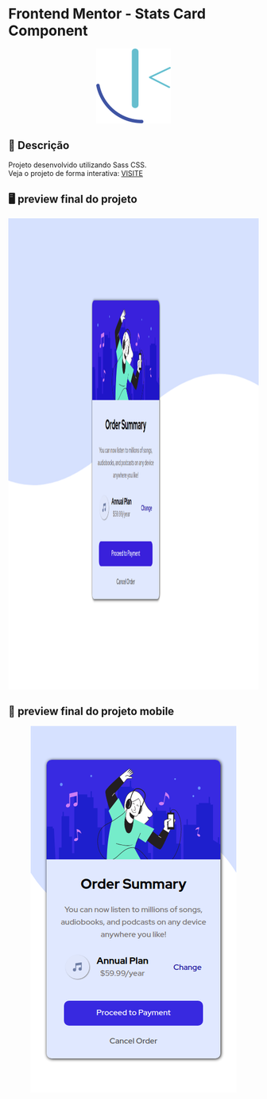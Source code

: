 # Frontend Mentor - Stats Card Component

<p align="center">
  <img src="https://raw.githubusercontent.com/kevenalves/Frontend-Mentor-Challenges/main/frontend-mentor-logo.png" width="150" height="150"/>
</p>

## 🚀 Descrição
Projeto desenvolvido utilizando Sass CSS.<br>
Veja o projeto de forma interativa: [VISITE](https://order-summary-kev.netlify.app/)

## 🖥️ preview final do projeto

<p align="center">
  <img src="images/desktop.png" width="1307" height="946"/>
</p>

## 📳 preview final do projeto mobile

<p align="center">
  <img src="images/mobile.png" width="414" height="736"/>
</p>